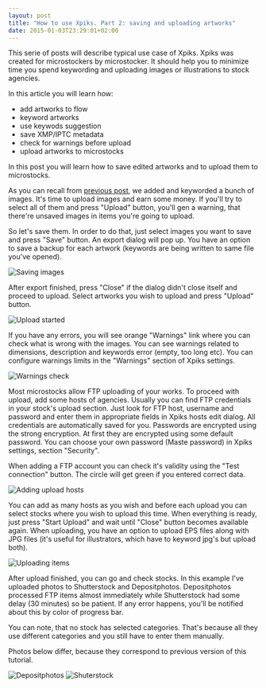 ```yaml
---
layout: post
title: "How to use Xpiks. Part 2: saving and uploading artworks"
date: 2015-01-03T23:29:01+02:00
---
```


This serie of posts will describe typical use case of Xpiks. Xpiks was created for microstockers by microstocker. It should help you to minimize time you spend keywording and uploading images or illustrations to stock agencies.

In this article you will learn how:

- <span class="gray">add artworks to flow</span>
- <span class="gray">keyword artworks</span>
- <span class="gray">use keywods suggestion</span>
- save XMP/IPTC metadata
- check for warnings before upload
- upload artworks to microstocks

In this post you will learn how to save edited artworks and to upload them to microstocks.

As you can recall from <a href="{{site.url}}/blog/2015/how-to-use-xpiks-part-1">previous post</a>, we added and keyworded a bunch of images. It's time to upload images and earn some money. If you'll try to select all of them and press "Upload" button, you'll gen a warning, that there're unsaved images in items you're going to upload.

So let's save them. In order to do that, just select images you want to save and press "Save" button. An export dialog will pop up. You have an option to save a backup for each artwork (keywords are being written to same file you've opened).

<img alt="Saving images" src="{{site.url}}/images/howto/xpiks-qt-saving-images.jpg" class="small-12 large-8" />

After export finished, press "Close" <span class="gray">if the dialog didn't close itself</span> and proceed to upload. Select artworks you wish to upload and press "Upload" button.

<img alt="Upload started" src="{{site.url}}/images/howto/xpiks-qt-upload-started.jpg" class="small-12 large-8" />

If you have any errors, you will see orange "Warnings" link where you can check what is wrong with the images. You can see warnings related to dimensions, description and keywords error (empty, too long etc). You can configure warnings limits in the "Warnings" section of Xpiks settings.

<img alt="Warnings check" src="{{site.url}}/images/screenshots/WarningsDialog.jpg" />

Most microstocks allow FTP uploading of your works. To proceed with upload, add some hosts of agencies. Usually you can find FTP credentials in your stock's upload section. Just look for FTP host, username and password and enter them in appropriate fields in Xpiks hosts edit dialog. All credentials are automatically saved for you. Passwords are encrypted using the strong encryption. <span class="gray">At first they are encrypted using some default password. You can choose your own password (Maste password) in Xpiks settings, section "Security".</span>

When adding a FTP account you can check it's validity using the "Test connection" button. The circle will get green if you entered correct data.

<img alt="Adding upload hosts" src="{{site.url}}/images/howto/xpiks-qt-upload-hosts.jpg" class="small-12 large-8" />

You can add as many hosts as you wish and before each upload you can select stocks where you wish to upload this time. When everything is ready, just press "Start Upload" and wait until "Close" button becomes available again. When uploading, you have an option to upload EPS files along with JPG files (it's useful for illustrators, which have to keyword jpg's but upload both).

<img alt="Uploading items" src="{{site.url}}/images/screenshots/UploadInProgress.jpg" class="small-12 large-8" />

After upload finished, you can go and check stocks. In this example I've uploaded photos to Shutterstock and Depositphotos. Depositphotos processed FTP items almost immediately while Shutterstock had some delay (30 minutes) so be patient. If any error happens, you'll be notified about this by color of progress bar.

You can note, that no stock has selected categories. That's because all they use different categories and you still have to enter them manually.

<span class="gray">Photos below differ, because they correspond to previous version of this tutorial.</span>

<img alt="Depositphotos" src="{{site.url}}/images/howto/depositphotos-success.jpg" class="small-12 large-8" />

<img alt="Shuterstock" src="{{site.url}}/images/howto/shutterstock-success.jpg" class="small-12 large-8" />
